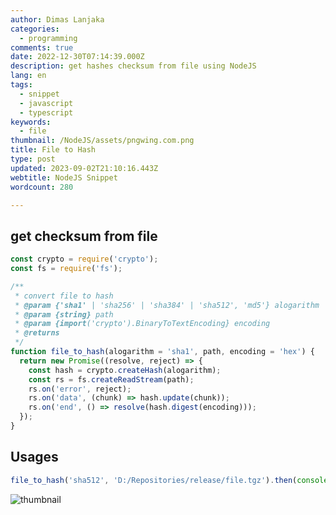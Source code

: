 ```yaml
---
author: Dimas Lanjaka
categories:
  - programming
comments: true
date: 2022-12-30T07:14:39.000Z
description: get hashes checksum from file using NodeJS
lang: en
tags:
  - snippet
  - javascript
  - typescript
keywords:
  - file
thumbnail: /NodeJS/assets/pngwing.com.png
title: File to Hash
type: post
updated: 2023-09-02T21:10:16.443Z
webtitle: NodeJS Snippet
wordcount: 280

---
```


## get checksum from file
```js
const crypto = require('crypto');
const fs = require('fs');

/**
 * convert file to hash
 * @param {'sha1' | 'sha256' | 'sha384' | 'sha512', 'md5'} alogarithm
 * @param {string} path
 * @param {import('crypto').BinaryToTextEncoding} encoding
 * @returns
 */
function file_to_hash(alogarithm = 'sha1', path, encoding = 'hex') {
  return new Promise((resolve, reject) => {
    const hash = crypto.createHash(alogarithm);
    const rs = fs.createReadStream(path);
    rs.on('error', reject);
    rs.on('data', (chunk) => hash.update(chunk));
    rs.on('end', () => resolve(hash.digest(encoding)));
  });
}
```

## Usages

```js
file_to_hash('sha512', 'D:/Repositories/release/file.tgz').then(console.log);
```

![thumbnail](https://github.com/dimaslanjaka/source-posts/assets/12471057/e295efe9-e194-4bf2-a6ea-d385f6686e7b)